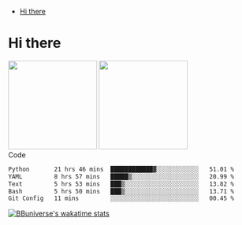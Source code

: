 <!--ts-->
* [Hi there](#hi-there)

<!-- Created by https://github.com/ekalinin/github-markdown-toc -->
<!-- Added by: runner, at: Wed Sep 27 04:19:34 UTC 2023 -->

<!--te-->


# Hi there

<!--
**BBuniverse/BBuniverse** is a ✨ _special_ ✨ repository because its `README.md` (this file) appears on your GitHub profile.

Here are some ideas to get you started:

- 🔭 I’m currently working on ...
- 🌱 I’m currently learning ...
- 👯 I’m looking to collaborate on ...
- 🤔 I’m looking for help with ...
- 💬 Ask me about ...
- 📫 How to reach me: ...
- 😄 Pronouns: ...
- ⚡ Fun fact: ...
-->


<div display="flex">
  <img src="https://github-readme-stats.vercel.app/api?username=BBuniverse&show_icons=true&count_private=true&theme=radical&hide_border=true" height="180"/>
  <img src="https://github-readme-stats.vercel.app/api/top-langs/?username=BBuniverse&layout=compact&theme=radical&hide_border=true" height="180"/>
</div
     

## Code
<!--START_SECTION:waka-->

```txt
Python       21 hrs 46 mins  ████████████▓░░░░░░░░░░░░   51.01 %
YAML         8 hrs 57 mins   █████▒░░░░░░░░░░░░░░░░░░░   20.99 %
Text         5 hrs 53 mins   ███▒░░░░░░░░░░░░░░░░░░░░░   13.82 %
Bash         5 hrs 50 mins   ███▒░░░░░░░░░░░░░░░░░░░░░   13.71 %
Git Config   11 mins         ░░░░░░░░░░░░░░░░░░░░░░░░░   00.45 %
```

<!--END_SECTION:waka-->
     
[![BBuniverse's wakatime stats](https://github-readme-stats.vercel.app/api/wakatime?username=BBuniverse)](https://github.com/anuraghazra/github-readme-stats)
